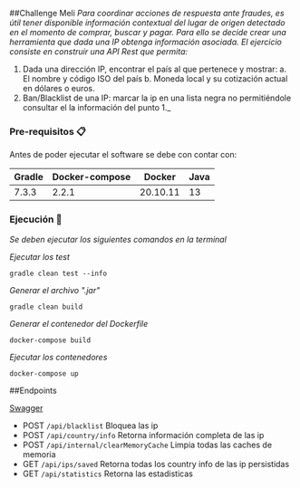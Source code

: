 ##Challenge Meli
_Para coordinar acciones de respuesta ante fraudes, es útil tener disponible información
contextual del lugar de origen detectado en el momento de comprar, buscar y pagar. Para
ello se decide crear una herramienta que dada una IP obtenga información asociada.
El ejercicio consiste en construir una API Rest que permita:_
1. Dada una dirección IP, encontrar el país al que pertenece y mostrar:
   a. El nombre y código ISO del país
   b. Moneda local y su cotización actual en dólares o euros.
2. Ban/Blacklist de una IP: marcar la ip en una lista negra no permitiéndole consultar el
   la información del punto 1._

### Pre-requisitos 📋

Antes de poder ejecutar el software se debe con contar con:

| Gradle | Docker-compose | Docker | Java |
|---|---|---|---|
| 7.3.3 | 2.2.1 | 20.10.11 | 13 |

### Ejecución 🔧

_Se deben ejecutar los siguientes comandos en la terminal_

_Ejecutar los test_

```
gradle clean test --info
```

_Generar el archivo ".jar"_

```
gradle clean build
```

_Generar el contenedor del Dockerfile_

```
docker-compose build
```

_Ejecutar los contenedores_

```
docker-compose up
```


##Endpoints

[Swagger](http://localhost:8080/swagger-ui.html)
- POST ```/api/blacklist``` Bloquea las ip
- POST ```/api/country/info``` Retorna información completa de las ip
- POST ```/api/internal/clearMemoryCache```  Limpia todas las caches de memoria
- GET ```/api/ips/saved``` Retorna todas los country info de las ip persistidas
- GET ```/api/statistics``` Retorna las estadisticas

